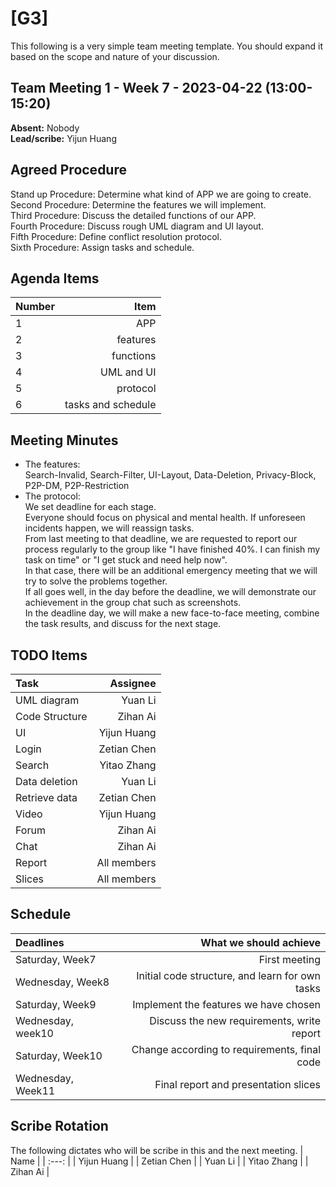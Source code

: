 # [G3]
This following is a very simple team meeting template. You should expand it based on the scope and nature of your discussion.

## Team Meeting 1 - Week 7 - 2023-04-22 (13:00-15:20)
**Absent:** Nobody
<br>
**Lead/scribe:** Yijun Huang

## Agreed Procedure
Stand up Procedure: Determine what kind of APP we are going to create.
<br>
Second Procedure: Determine the features we will implement.
<br>
Third Procedure: Discuss the detailed functions of our APP.
<br>
Fourth Procedure: Discuss rough UML diagram and UI layout.
<br>
Fifth Procedure: Define conflict resolution protocol.
<br>
Sixth Procedure: Assign tasks and schedule.

## Agenda Items
| Number |               Item |
|:-------|-------------------:|
| 1      |                APP |
| 2      |           features |
| 3      |          functions |
| 4      |         UML and UI |
| 5      |           protocol |
| 6      | tasks and schedule |

## Meeting Minutes
- The features: <br>Search-Invalid, Search-Filter, UI-Layout, Data-Deletion, Privacy-Block, P2P-DM, P2P-Restriction
- The protocol: <br>We set deadline for each stage.
 <br> Everyone should focus on physical and mental health. If unforeseen incidents happen, we will reassign tasks.
 <br>From last meeting to that deadline, we are requested to report our process regularly to the group like "I have finished 40%. I can finish my task on time" or "I get stuck and need help now". 
 <br>In that case, there will be an additional emergency meeting that we will try to solve the problems together. 
 <br>If all goes well, in the day before the deadline, we will demonstrate our achievement in the group chat such as screenshots.
 <br> In the deadline day, we will make a new face-to-face meeting, combine the task results, and discuss for the next stage.


## TODO Items
| Task           |    Assignee |
|:---------------|------------:|
| UML diagram    |     Yuan Li |
| Code Structure |    Zihan Ai |
| UI             | Yijun Huang |
| Login          | Zetian Chen |
| Search         | Yitao Zhang |
| Data deletion  |     Yuan Li |
| Retrieve data  | Zetian Chen |
| Video          | Yijun Huang |
| Forum          |    Zihan Ai |
| Chat           |    Zihan Ai |
| Report         | All members |
| Slices         | All members |


## Schedule
| Deadlines         |                          What we should achieve |
|:------------------|------------------------------------------------:|
| Saturday, Week7   |                                   First meeting |
| Wednesday, Week8  | Initial code structure, and learn for own tasks |
| Saturday, Week9   |           Implement the features we have chosen |
| Wednesday, week10 |      Discuss the new requirements, write report |
| Saturday, Week10  |    Change according to requirements, final code |
| Wednesday, Week11 |             Final report and presentation slices |

## Scribe Rotation
The following dictates who will be scribe in this and the next meeting.
| Name |
| :---: |
| Yijun Huang |
| Zetian Chen |
| Yuan Li |
| Yitao Zhang |
| Zihan Ai |